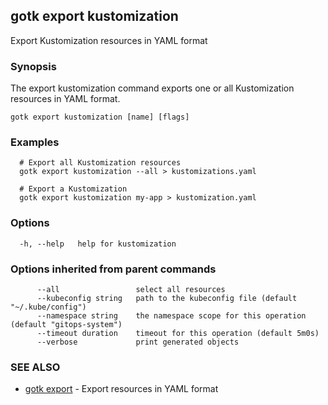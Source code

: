 ## gotk export kustomization

Export Kustomization resources in YAML format

### Synopsis

The export kustomization command exports one or all Kustomization resources in YAML format.

```
gotk export kustomization [name] [flags]
```

### Examples

```
  # Export all Kustomization resources
  gotk export kustomization --all > kustomizations.yaml

  # Export a Kustomization
  gotk export kustomization my-app > kustomization.yaml

```

### Options

```
  -h, --help   help for kustomization
```

### Options inherited from parent commands

```
      --all                 select all resources
      --kubeconfig string   path to the kubeconfig file (default "~/.kube/config")
      --namespace string    the namespace scope for this operation (default "gitops-system")
      --timeout duration    timeout for this operation (default 5m0s)
      --verbose             print generated objects
```

### SEE ALSO

* [gotk export](gotk_export.md)	 - Export resources in YAML format

